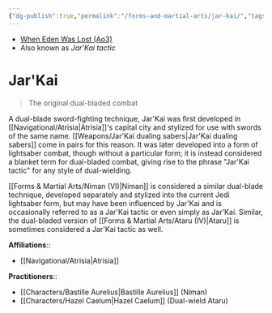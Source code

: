 ```yaml
---
{"dg-publish":true,"permalink":"/forms-and-martial-arts/jar-kai/","tags":["technique"]}
---
```


- [When Eden Was Lost (Ao3)](https://archiveofourown.org/works/19334440/chapters/45992584)
- Also known as *Jar'Kai tactic*
# Jar'Kai
>The original dual-bladed combat 

A dual-blade sword-fighting technique, Jar'Kai was first developed in [[Navigational/Atrisia\|Atrisia]]'s capital city and stylized for use with swords of the same name. [[Weapons/Jar'Kai dualing sabers\|Jar'Kai dualing sabers]] come in pairs for this reason. It was later developed into a form of lightsaber combat, though without a particular form; it is instead considered a blanket term for dual-bladed combat, giving rise to the phrase "Jar'Kai tactic" for any style of dual-wielding. 

[[Forms & Martial Arts/Niman (VI)\|Niman]] is considered a similar dual-blade technique, developed separately and stylized into the current Jedi lightsaber form, but may have been influenced by Jar'Kai and is occasionally referred to as a Jar'Kai tactic or even simply as Jar'Kai. Similar, the dual-bladed version of [[Forms & Martial Arts/Ataru (IV)\|Ataru]] is sometimes considered a Jar'Kai tactic as well. 

**Affiliations**::
- [[Navigational/Atrisia\|Atrisia]]

**Practitioners**::
- [[Characters/Bastille Aurelius\|Bastille Aurelius]] (Niman)
- [[Characters/Hazel Caelum\|Hazel Caelum]] (Dual-wield Ataru)

